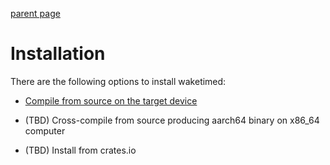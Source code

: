 [parent page](../index.md)

# Installation

There are the following options to install waketimed:

* [Compile from source on the target device](compile-from-source.md)

* (TBD) Cross-compile from source producing aarch64 binary on x86_64 computer

* (TBD) Install from crates.io
